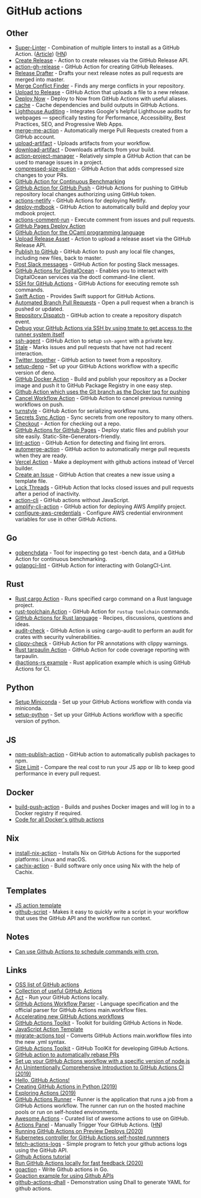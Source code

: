 # GitHub actions

## Other

* [Super-Linter](https://github.com/github/super-linter) - Combination of multiple linters to install as a GitHub Action. \([Article](https://github.blog/2020-06-18-introducing-github-super-linter-one-linter-to-rule-them-all/)\) \([HN](https://news.ycombinator.com/item?id=23563823)\)
* [Create Release](https://github.com/actions/create-release) - Action to create releases via the GitHub Release API.
* [action-gh-release](https://github.com/softprops/action-gh-release) - GitHub Action for creating GitHub Releases.
* [Release Drafter](https://github.com/release-drafter/release-drafter) - Drafts your next release notes as pull requests are merged into master.
* [Merge Conflict Finder](https://github.com/marketplace/actions/merge-conflict-finder) - Finds any merge conflicts in your repository.
* [Upload to Release](https://github.com/JasonEtco/upload-to-release) - GitHub Action that uploads a file to a new release.
* [Deploy Now](https://github.com/primer/deploy) - Deploy to Now from GitHub Actions with useful aliases.
* [cache](https://github.com/actions/cache) - Cache dependencies and build outputs in GitHub Actions.
* [Lighthouse Auditing](https://github.com/jakejarvis/lighthouse-action) - Integrates Google's helpful Lighthouse audits for webpages — specifically testing for Performance, Accessibility, Best Practices, SEO, and Progressive Web Apps.
* [merge-me-action](https://github.com/ridedott/merge-me-action) - Automatically merge Pull Requests created from a GitHub account.
* [upload-artifact](https://github.com/actions/upload-artifact) - Uploads artifacts from your workflow.
* [download-artifact](https://github.com/actions/download-artifact) - Downloads artifacts from your build.
* [action-project-manager](https://github.com/jason0x43/action-project-manager) - Relatively simple a GitHub Action that can be used to manage issues in a project.
* [compressed-size-action](https://github.com/preactjs/compressed-size-action) - GitHub Action that adds compressed size changes to your PRs.
* [GitHub Action for Continuous Benchmarking](https://github.com/rhysd/github-action-benchmark)
* [GitHub Action for GitHub Push](https://github.com/ad-m/github-push-action) - GitHub Actions for pushing to GitHub repository local changes authorizing using GitHub token.
* [actions-netlify](https://github.com/nwtgck/actions-netlify) - GitHub Actions for deploying Netlify.
* [deploy-mdbook](https://github.com/XAMPPRocky/deploy-mdbook) - GitHub Action to automatically build and deploy your mdbook project.
* [actions-comment-run](https://github.com/nwtgck/actions-comment-run) - Execute comment from issues and pull requests.
* [GitHub Pages Deploy Action](https://github.com/JamesIves/github-pages-deploy-action)
* [GitHub Action for the OCaml programming language](https://github.com/avsm/setup-ocaml)
* [Upload Release Asset](https://github.com/actions/upload-release-asset) - Action to upload a release asset via the GitHub Release API.
* [Publish to GitHub](https://github.com/mikeal/publish-to-github-action) - GitHub Action to push any local file changes, including new files, back to master.
* [Post Slack messages](https://github.com/abinoda/slack-action) - GitHub Action for posting Slack messages.
* [GitHub Actions for DigitalOcean](https://github.com/digitalocean/action-doctl) - Enables you to interact with DigitalOcean services via the doctl command-line client.
* [SSH for GitHub Actions](https://github.com/appleboy/ssh-action) - GitHub Actions for executing remote ssh commands.
* [Swift Action](https://github.com/Didstopia/SwiftAction) - Provides Swift support for GitHub Actions.
* [Automated Branch Pull Requests](https://github.com/vsoch/pull-request-action) - Open a pull request when a branch is pushed or updated.
* [Repository Dispatch](https://github.com/peter-evans/repository-dispatch) - GitHub action to create a repository dispatch event.
* [Debug your GitHub Actions via SSH by using tmate to get access to the runner system itself](https://github.com/mxschmitt/action-tmate)
* [ssh-agent](https://github.com/webfactory/ssh-agent) - GitHub Action to setup `ssh-agent` with a private key.
* [Stale](https://github.com/actions/stale) - Marks issues and pull requests that have not had recent interaction.
* [Twitter, together](https://github.com/gr2m/twitter-together) - GitHub action to tweet from a repository.
* [setup-deno](https://github.com/denolib/setup-deno) - Set up your GitHub Actions workflow with a specific version of deno.
* [GitHub Docker Action](https://github.com/matootie/github-docker) - Build and publish your repository as a Docker image and push it to GitHub Package Registry in one easy step.
* [Github Action which uses the Git branch as the Docker tag for pushing](https://github.com/elgohr/Publish-Docker-Github-Action)
* [Cancel Workflow Action](https://github.com/styfle/cancel-workflow-action) - GitHub Action to cancel previous running workflows on push.
* [turnstyle](https://github.com/softprops/turnstyle) - GitHub Action for serializing workflow runs.
* [Secrets Sync Action](https://github.com/google/secrets-sync-action) - Sync secrets from one repository to many others.
* [Checkout](https://github.com/actions/checkout) - Action for checking out a repo.
* [GitHub Actions for GitHub Pages](https://github.com/peaceiris/actions-gh-pages) - Deploy static files and publish your site easily. Static-Site-Generators-friendly.
* [lint-action](https://github.com/samuelmeuli/lint-action) - GitHub Action for detecting and fixing lint errors.
* [automerge-action](https://github.com/pascalgn/automerge-action) - GitHub action to automatically merge pull requests when they are ready.
* [Vercel Action](https://github.com/amondnet/vercel-action) - Make a deployment with github actions instead of Vercel builder.
* [Create an Issue](https://github.com/JasonEtco/create-an-issue) - GitHub Action that creates a new issue using a template file.
* [Lock Threads](https://github.com/dessant/lock-threads) - GitHub Action that locks closed issues and pull requests after a period of inactivity.
* [action-cli](https://github.com/numtide/action-cli) - GitHub actions without JavaScript.
* [amplify-cli-action](https://github.com/ambientlight/amplify-cli-action) - GitHub action for deploying AWS Amplify project.
* [configure-aws-credentials](https://github.com/aws-actions/configure-aws-credentials) - Configure AWS credential environment variables for use in other GitHub Actions.

## Go

* [gobenchdata](https://github.com/bobheadxi/gobenchdata) - Tool for inspecting go test -bench data, and a GitHub Action for continuous benchmarking.
* [golangci-lint](https://github.com/actions-contrib/golangci-lint) - GitHub Action for interacting with GolangCI-Lint.

## Rust

* [Rust cargo Action](https://github.com/actions-rs/cargo) - Runs specified cargo command on a Rust language project.
* [rust-toolchain Action](https://github.com/actions-rs/toolchain) - GitHub Action for `rustup toolchain` commands.
* [GitHub Actions for Rust language](https://github.com/actions-rs/meta) - Recipes, discussions, questions and ideas.
* [audit-check](https://github.com/actions-rs/audit-check) - GitHub Action is using cargo-audit to perform an audit for crates with security vulnerabilities.
* [clippy-check](https://github.com/actions-rs/clippy-check) - GitHub Action for PR annotations with clippy warnings.
* [Rust tarpaulin Action](https://github.com/actions-rs/tarpaulin) - GitHub Action for code coverage reporting with tarpaulin.
* [@actions-rs example](https://github.com/actions-rs/example) - Rust application example which is using GitHub Actions for CI.

## Python

* [Setup Miniconda](https://github.com/goanpeca/setup-miniconda) - Set up your GitHub Actions workflow with conda via miniconda.
* [setup-python](https://github.com/actions/setup-python) - Set up your GitHub Actions workflow with a specific version of python.

## JS

* [npm-publish-action](https://github.com/pascalgn/npm-publish-action) - GitHub action to automatically publish packages to npm.
* [Size Limit](https://github.com/andresz1/size-limit-action) - Compare the real cost to run your JS app or lib to keep good performance in every pull request.

## Docker

* [build-push-action](https://github.com/docker/build-push-action) - Builds and pushes Docker images and will log in to a Docker registry if required.
* [Code for all Docker's github actions](https://github.com/docker/github-actions)

## Nix

* [install-nix-action](https://github.com/cachix/install-nix-action) - Installs Nix on GitHub Actions for the supported platforms: Linux and macOS.
* [cachix-action](https://github.com/cachix/cachix-action) - Build software only once using Nix with the help of Cachix.

## Templates

* [JS action template](https://github.com/actions/javascript-action)
* [github-script](https://github.com/actions/github-script) - Makes it easy to quickly write a script in your workflow that uses the GitHub API and the workflow run context.

## Notes

* [Can use Github Actions to schedule commands with cron.](https://twitter.com/virtualkirill/status/1282232476291624960)

## Links

* [OSS list of GitHub actions](https://github-actions.netlify.com/)
* [Collection of useful GitHub Actions](https://github.com/maddox/actions)
* [Act](https://github.com/nektos/act) - Run your GitHub Actions locally.
* [GitHub Actions Workflow Parser](https://github.com/actions/workflow-parser) - Language specification and the official parser for GitHub Actions main.workflow files.
* [Accelerating new GitHub Actions workflows](https://github.com/actions/starter-workflows)
* [GitHub Actions Toolkit](https://github.com/JasonEtco/actions-toolkit) - Toolkit for building GitHub Actions in Node.
* [JavaScript Action Template](https://github.com/actions/javascript-template)
* [migrate-actions tool](https://github.com/actions/migrate) - Converts GitHub Actions main.workflow files into the new .yml syntax.
* [GitHub Actions Toolkit](https://github.com/actions/toolkit) - GitHub ToolKit for developing GitHub Actions.
* [GitHub action to automatically rebase PRs](https://github.com/cirrus-actions/rebase)
* [Set up your GitHub Actions workflow with a specific version of node.js](https://github.com/actions/setup-node)
* [An Unintentionally Comprehensive Introduction to GitHub Actions CI \(2019\)](https://dev.to/bnb/an-unintentionally-comprehensive-introduction-to-github-actions-ci-blm)
* [Hello, GitHub Actions!](https://lab.github.com/github/hello-github-actions!)
* [Creating GitHub Actions in Python \(2019\)](https://www.jacobtomlinson.co.uk/posts/2019/creating-github-actions-in-python/)
* [Exploring Actions \(2019\)](https://brandur.org/nanoglyphs/005-actions)
* [GitHub Actions Runner](https://github.com/actions/runner) - Runner is the application that runs a job from a GitHub Actions workflow. The runner can run on the hosted machine pools or run on self-hosted environments.
* [Awesome Actions](https://github.com/sdras/awesome-actions) - Curated list of awesome actions to use on GitHub.
* [Actions Panel](https://www.actionspanel.app/) - Manually Trigger Your GitHub Actions. \([HN](https://news.ycombinator.com/item?id=22711935)\)
* [Running GitHub Actions on Preview Deploys \(2020\)](https://webcloud.se/blog/2020-02-16-github-actions-preview-deploys/)
* [Kubernetes controller for GitHub Actions self-hosted runnners](https://github.com/summerwind/actions-runner-controller)
* [fetch-actions-logs](https://github.com/ncw/fetch-actions-logs) - Simple program to fetch your github actions logs using the GitHub API.
* [Github Actions tutorial](https://github.com/padok-team/github-actions-tutorial)
* [Run GitHub Actions locally for fast feedback \(2020\)](https://www.youtube.com/watch?v=jzdHKwGVjvk)
* [goaction](https://github.com/posener/goaction) - Write Github actions in Go.
* [Goaction example for using Github APIs](https://github.com/posener/goaction-issues-example)
* [github-actions-dhall](https://github.com/vmchale/github-actions-dhall) - Demonstration using Dhall to generate YAML for github actions.

